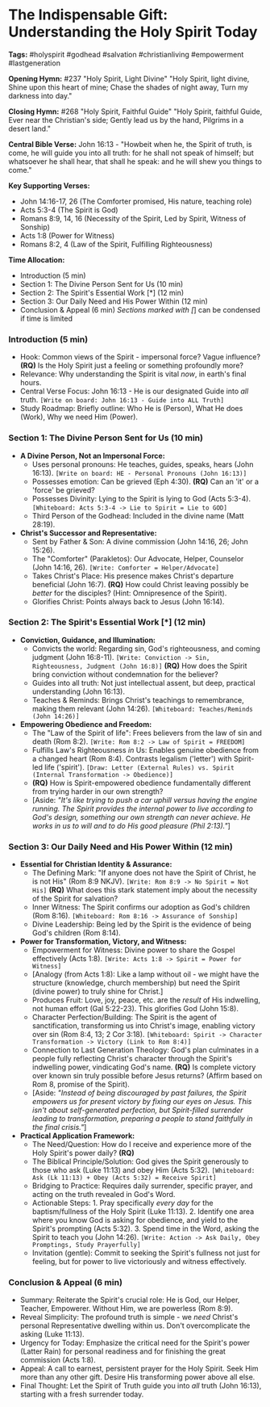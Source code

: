 # The Indispensable Gift: Understanding the Holy Spirit Today

**Tags:** #holyspirit #godhead #salvation #christianliving #empowerment #lastgeneration

**Opening Hymn:** #237 "Holy Spirit, Light Divine"
"Holy Spirit, light divine, Shine upon this heart of mine; Chase the shades of night away, Turn my darkness into day."

**Closing Hymn:** #268 "Holy Spirit, Faithful Guide"
"Holy Spirit, faithful Guide, Ever near the Christian's side; Gently lead us by the hand, Pilgrims in a desert land."

**Central Bible Verse:** John 16:13 - "Howbeit when he, the Spirit of truth, is come, he will guide you into all truth: for he shall not speak of himself; but whatsoever he shall hear, that shall he speak: and he will shew you things to come."

**Key Supporting Verses:**
*   John 14:16-17, 26 (The Comforter promised, His nature, teaching role)
*   Acts 5:3-4 (The Spirit is God)
*   Romans 8:9, 14, 16 (Necessity of the Spirit, Led by Spirit, Witness of Sonship)
*   Acts 1:8 (Power for Witness)
*   Romans 8:2, 4 (Law of the Spirit, Fulfilling Righteousness)

**Time Allocation:**
- Introduction (5 min)
- Section 1: The Divine Person Sent for Us (10 min)
- Section 2: The Spirit's Essential Work [*] (12 min)
- Section 3: Our Daily Need and His Power Within (12 min)
- Conclusion & Appeal (6 min)
*Sections marked with [*] can be condensed if time is limited

### Introduction (5 min)
- Hook: Common views of the Spirit - impersonal force? Vague influence? **(RQ)** Is the Holy Spirit just a feeling or something profoundly more?
- Relevance: Why understanding the Spirit is vital *now*, in earth's final hours.
- Central Verse Focus: John 16:13 - He is our designated Guide into *all* truth. `[Write on board: John 16:13 - Guide into ALL Truth]`
- Study Roadmap: Briefly outline: Who He is (Person), What He does (Work), Why we need Him (Power).

### Section 1: The Divine Person Sent for Us (10 min)
- **A Divine Person, Not an Impersonal Force:**
    - Uses personal pronouns: He teaches, guides, speaks, hears (John 16:13). `[Write on board: HE - Personal Pronouns (John 16:13)]`
    - Possesses emotion: Can be grieved (Eph 4:30). **(RQ)** Can an 'it' or a 'force' be grieved?
    - Possesses Divinity: Lying to the Spirit is lying to God (Acts 5:3-4). `[Whiteboard: Acts 5:3-4 -> Lie to Spirit = Lie to GOD]`
    - Third Person of the Godhead: Included in the divine name (Matt 28:19).
- **Christ's Successor and Representative:**
    - Sent by Father & Son: A divine commission (John 14:16, 26; John 15:26).
    - The "Comforter" (Parakletos): Our Advocate, Helper, Counselor (John 14:16, 26). `[Write: Comforter = Helper/Advocate]`
    - Takes Christ's Place: His presence makes Christ's departure beneficial (John 16:7). **(RQ)** How could Christ leaving possibly be *better* for the disciples? (Hint: Omnipresence of the Spirit).
    - Glorifies Christ: Points always back to Jesus (John 16:14).

### Section 2: The Spirit's Essential Work [*] (12 min)
- **Conviction, Guidance, and Illumination:**
    - Convicts the world: Regarding sin, God's righteousness, and coming judgment (John 16:8-11). `[Write: Conviction -> Sin, Righteousness, Judgment (John 16:8)]` **(RQ)** How does the Spirit bring conviction without condemnation for the believer?
    - Guides into all truth: Not just intellectual assent, but deep, practical understanding (John 16:13).
    - Teaches & Reminds: Brings Christ's teachings to remembrance, making them relevant (John 14:26). `[Whiteboard: Teaches/Reminds (John 14:26)]`
- **Empowering Obedience and Freedom:**
    - The "Law of the Spirit of life": Frees believers from the law of sin and death (Rom 8:2). `[Write: Rom 8:2 -> Law of Spirit = FREEDOM]`
    - Fulfills Law's Righteousness *in* Us: Enables genuine obedience from a changed heart (Rom 8:4). Contrasts legalism ('letter') with Spirit-led life ('spirit'). `[Draw: Letter (External Rules) vs. Spirit (Internal Transformation -> Obedience)]`
    - **(RQ)** How is Spirit-empowered obedience fundamentally different from trying harder in our own strength?
    - [Aside: *"It's like trying to push a car uphill versus having the engine running. The Spirit provides the internal power to live according to God's design, something our own strength can never achieve. He works *in* us to will and to do His good pleasure (Phil 2:13)."*]

### Section 3: Our Daily Need and His Power Within (12 min)
- **Essential for Christian Identity & Assurance:**
    - The Defining Mark: "If anyone does not have the Spirit of Christ, he is not His" (Rom 8:9 NKJV). `[Write: Rom 8:9 -> No Spirit = Not His]` **(RQ)** What does this stark statement imply about the necessity of the Spirit for salvation?
    - Inner Witness: The Spirit confirms our adoption as God's children (Rom 8:16). `[Whiteboard: Rom 8:16 -> Assurance of Sonship]`
    - Divine Leadership: Being led by the Spirit is the evidence of being God's children (Rom 8:14).
- **Power for Transformation, Victory, and Witness:**
    - Empowerment for Witness: Divine power to share the Gospel effectively (Acts 1:8). `[Write: Acts 1:8 -> Spirit = Power for Witness]`
    - [Analogy (from Acts 1:8): Like a lamp without oil - we might have the structure (knowledge, church membership) but need the Spirit (divine power) to truly shine for Christ.]
    - Produces Fruit: Love, joy, peace, etc. are the *result* of His indwelling, not human effort (Gal 5:22-23). This glorifies God (John 15:8).
    - Character Perfection/Building: The Spirit is the agent of sanctification, transforming us into Christ's image, enabling victory over sin (Rom 8:4, 13; 2 Cor 3:18). `[Whiteboard: Spirit -> Character Transformation -> Victory (Link to Rom 8:4)]`
    - Connection to Last Generation Theology: God's plan culminates in a people fully reflecting Christ's character through the Spirit's indwelling power, vindicating God's name. **(RQ)** Is complete victory over known sin truly possible before Jesus returns? (Affirm based on Rom 8, promise of the Spirit).
    - [Aside: *"Instead of being discouraged by past failures, the Spirit empowers us for present victory by fixing our eyes on Jesus. This isn't about self-generated perfection, but Spirit-filled surrender leading to transformation, preparing a people to stand faithfully in the final crisis."*]
- **Practical Application Framework:**
    - The Need/Question: How do I receive and experience more of the Holy Spirit's power daily? **(RQ)**
    - The Biblical Principle/Solution: God gives the Spirit generously to those who ask (Luke 11:13) and obey Him (Acts 5:32). `[Whiteboard: Ask (Lk 11:13) + Obey (Acts 5:32) = Receive Spirit]`
    - Bridging to Practice: Requires daily surrender, specific prayer, and acting on the truth revealed in God's Word.
    - Actionable Steps: 1. Pray specifically *every day* for the baptism/fullness of the Holy Spirit (Luke 11:13). 2. Identify one area where you know God is asking for obedience, and yield to the Spirit's prompting (Acts 5:32). 3. Spend time in the Word, asking the Spirit to teach you (John 14:26). `[Write: Action -> Ask Daily, Obey Promptings, Study Prayerfully]`
    - Invitation (gentle): Commit to seeking the Spirit's fullness not just for feeling, but for power to live victoriously and witness effectively.

### Conclusion & Appeal (6 min)
- Summary: Reiterate the Spirit's crucial role: He is God, our Helper, Teacher, Empowerer. Without Him, we are powerless (Rom 8:9).
- Reveal Simplicity: The profound truth is simple - we *need* Christ's personal Representative dwelling within us. Don't overcomplicate the asking (Luke 11:13).
- Urgency for Today: Emphasize the critical need for the Spirit's power (Latter Rain) for personal readiness and for finishing the great commission (Acts 1:8).
- Appeal: A call to earnest, persistent prayer for the Holy Spirit. Seek Him more than any other gift. Desire His transforming power above all else.
- Final Thought: Let the Spirit of Truth guide you into *all* truth (John 16:13), starting with a fresh surrender today.